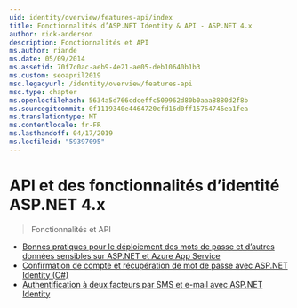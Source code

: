 ```yaml
---
uid: identity/overview/features-api/index
title: Fonctionnalités d’ASP.NET Identity & API - ASP.NET 4.x
author: rick-anderson
description: Fonctionnalités et API
ms.author: riande
ms.date: 05/09/2014
ms.assetid: 70f7c0ac-aeb9-4e21-ae05-deb10640b1b3
ms.custom: seoapril2019
msc.legacyurl: /identity/overview/features-api
msc.type: chapter
ms.openlocfilehash: 5634a5d766cdceffc509962d80b0aaa8880d2f8b
ms.sourcegitcommit: 0f1119340e4464720cfd16d0ff15764746ea1fea
ms.translationtype: MT
ms.contentlocale: fr-FR
ms.lasthandoff: 04/17/2019
ms.locfileid: "59397095"
---
```

# <a name="aspnet-4x-identity-features--api"></a>API et des fonctionnalités d’identité ASP.NET 4.x

> Fonctionnalités et API


- [Bonnes pratiques pour le déploiement des mots de passe et d’autres données sensibles sur ASP.NET et Azure App Service](best-practices-for-deploying-passwords-and-other-sensitive-data-to-aspnet-and-azure.md)
- [Confirmation de compte et récupération de mot de passe avec ASP.NET Identity (C#)](account-confirmation-and-password-recovery-with-aspnet-identity.md)
- [Authentification à deux facteurs par SMS et e-mail avec ASP.NET Identity](two-factor-authentication-using-sms-and-email-with-aspnet-identity.md)
